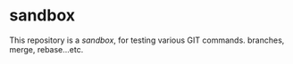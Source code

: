 # sandbox

This repository is a *sandbox*, for testing various GIT commands.
	branches, merge, rebase...etc.
